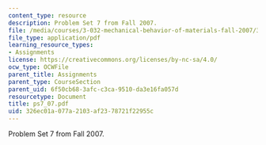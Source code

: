 ```yaml
---
content_type: resource
description: Problem Set 7 from Fall 2007.
file: /media/courses/3-032-mechanical-behavior-of-materials-fall-2007/326ec01a077a2103af2378721f22955c_ps7_07.pdf
file_type: application/pdf
learning_resource_types:
- Assignments
license: https://creativecommons.org/licenses/by-nc-sa/4.0/
ocw_type: OCWFile
parent_title: Assignments
parent_type: CourseSection
parent_uid: 6f50cb68-3afc-c3ca-9510-da3e16fa057d
resourcetype: Document
title: ps7_07.pdf
uid: 326ec01a-077a-2103-af23-78721f22955c
---
```

Problem Set 7 from Fall 2007.